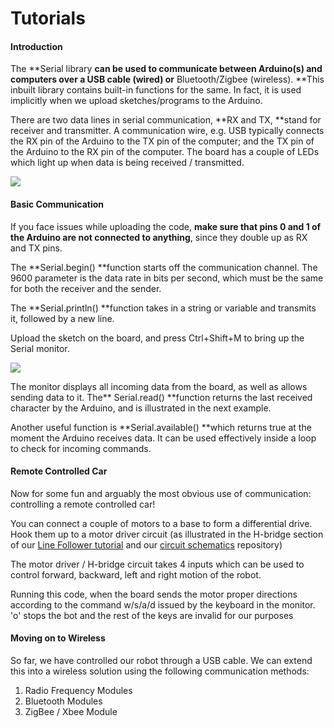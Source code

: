 # Tutorials

#### Introduction

The **Serial library **can be used to communicate between Arduino(s) and computers over a **USB cable (wired)** or** Bluetooth/Zigbee (wireless). **This inbuilt library contains built-in functions for the same. In fact, it is used implicitly when we upload sketches/programs to the Arduino.

There are two data lines in serial communication, **RX and TX, **stand for receiver and transmitter. A communication wire, e.g. USB typically connects the RX pin of the Arduino to the TX pin of the computer; and the TX pin of the Arduino to the RX pin of the computer. The board has a couple of LEDs which light up when data is being received / transmitted.

![][1]

#### Basic Communication

If you face issues while uploading the code, **make sure that pins 0 and 1 of the Arduino are not connected to anything**, since they double up as RX and TX pins.

The **Serial.begin() **function starts off the communication channel. The 9600 parameter is the data rate in bits per second, which must be the same for both the receiver and the sender.

The **Serial.println() **function takes in a string or variable and transmits it, followed by a new line.

Upload the sketch on the board, and press Ctrl+Shift+M to bring up the Serial monitor.

![][2]

The monitor displays all incoming data from the board, as well as allows sending data to it. The** Serial.read() **function returns the last received character by the Arduino, and is illustrated in the next example.

Another useful function is **Serial.available() **which returns true at the moment the Arduino receives data. It can be used effectively inside a loop to check for incoming commands.

#### Remote Controlled Car

Now for some fun and arguably the most obvious use of communication: controlling a remote controlled car!

You can connect a couple of motors to a base to form a differential drive. Hook them up to a motor driver circuit (as illustrated in the H-bridge section of our [Line Follower tutorial][3] and our [circuit schematics][4] repository)

The motor driver / H-bridge circuit takes 4 inputs which can be used to control forward, backward, left and right motion of the robot.

Running this code, when the board sends the motor proper directions according to the command w/s/a/d issued by the keyboard in the monitor. 'o' stops the bot and the rest of the keys are invalid for our purposes

#### Moving on to Wireless

So far, we have controlled our robot through a USB cable. We can extend this into a wireless solution using the following communication methods:

1. Radio Frequency Modules 
2. Bluetooth Modules
3. ZigBee / Xbee Module

[1]: http://www.ladyada.net/images/arduino/rxtxled.jpg
[2]: http://www.ladyada.net/images/arduino/serialhelloworld.jpg
[3]: http://robotix.in/tutorials/category/avr/linefollower
[4]: http://robotix.in/tutorials/category/kraig/circuit#197
